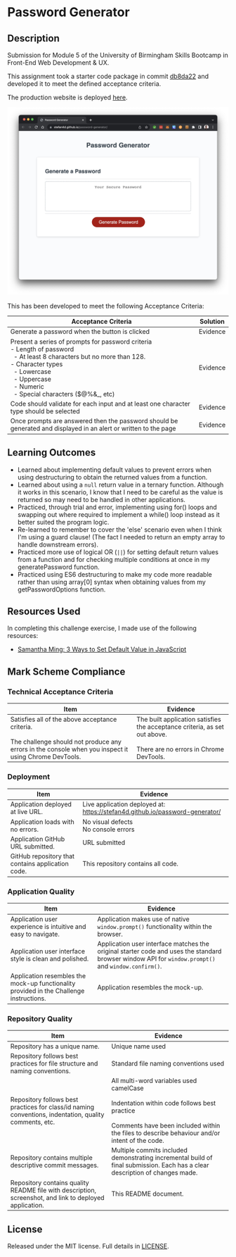 # Password Generator

## Description

Submission for Module 5 of the University of Birmingham Skills Bootcamp in Front-End Web Development &amp; UX.

This assignment took a starter code package in commit [db8da22](https://github.com/Stefan4D/password-generator/commit/db8da22cf85def13dc63e7718dd0582a5265da2f) and developed it to meet the defined acceptance criteria.

The production website is deployed [here](https://stefan4d.github.io/password-generator/).

![Screenshot of deployed webpage](./deployed-app.jpg)

This has been developed to meet the following Acceptance Criteria:

| Acceptance Criteria                                                                                                                                                                                                                                                                                 | Solution |
| --------------------------------------------------------------------------------------------------------------------------------------------------------------------------------------------------------------------------------------------------------------------------------------------------- | -------- |
| Generate a password when the button is clicked                                                                                                                                                                                                                                                      | Evidence |
| Present a series of prompts for password criteria<br/>- Length of password<br/>&nbsp;&nbsp;- At least 8 characters but no more than 128.<br/>- Character types<br/>&nbsp;&nbsp;- Lowercase<br/>&nbsp;&nbsp;- Uppercase<br/>&nbsp;&nbsp;- Numeric<br/>&nbsp;&nbsp;- Special characters ($@%&\_, etc) | Evidence |
| Code should validate for each input and at least one character type should be selected                                                                                                                                                                                                              | Evidence |
| Once prompts are answered then the password should be generated and displayed in an alert or written to the page                                                                                                                                                                                    | Evidence |

## Learning Outcomes

- Learned about implementing default values to prevent errors when using destructuring to obtain the returned values from a function.
- Learned about using a `null` return value in a ternary function. Although it works in this scenario, I know that I need to be careful as the value is returned so may need to be handled in other applications.
- Practiced, through trial and error, implementing using for() loops and swapping out where required to implement a while() loop instead as it better suited the program logic.
- Re-learned to remember to cover the 'else' scenario even when I think I'm using a guard clause! (The fact I needed to return an empty array to handle downstream errors).
- Practiced more use of logical OR (`||`) for setting default return values from a function and for checking multiple conditions at once in my generatePassword function.
- Practiced using ES6 destructuring to make my code more readable rather than using array[0] syntax when obtaining values from my getPasswordOptions function.

## Resources Used

In completing this challenge exercise, I made use of the following resources:

- [Samantha Ming: 3 Ways to Set Default Value in JavaScript](https://www.samanthaming.com/tidbits/52-3-ways-to-set-default-value/)

## Mark Scheme Compliance

### Technical Acceptance Criteria

| Item                                                                                                                                                            | Evidence                                                                                                                    |
| --------------------------------------------------------------------------------------------------------------------------------------------------------------- | --------------------------------------------------------------------------------------------------------------------------- |
| Satisfies all of the above acceptance criteria. <br/><br/>The challenge should not produce any errors in the console when you inspect it using Chrome DevTools. | The built application satisfies the acceptance criteria, as set out above.<br/><br/>There are no errors in Chrome DevTools. |

### Deployment

| Item                                              | Evidence                                                                     |
| ------------------------------------------------- | ---------------------------------------------------------------------------- |
| Application deployed at live URL.                 | Live application deployed at: https://stefan4d.github.io/password-generator/ |
| Application loads with no errors.                 | No visual defects <br /> No console errors                                   |
| Application GitHub URL submitted.                 | URL submitted                                                                |
| GitHub repository that contains application code. | This repository contains all code.                                           |

### Application Quality

| Item                                                                                    | Evidence                                                                                                                                            |
| --------------------------------------------------------------------------------------- | --------------------------------------------------------------------------------------------------------------------------------------------------- |
| Application user experience is intuitive and easy to navigate.                          | Application makes use of native `window.prompt()` functionality within the browser.                                                                 |
| Application user interface style is clean and polished.                                 | Application user interface matches the original starter code and uses the standard browser window API for `window.prompt()` and `window.confirm()`. |
| Application resembles the mock-up functionality provided in the Challenge instructions. | Application resembles the mock-up.                                                                                                                  |

### Repository Quality

| Item                                                                                                    | Evidence                                                                                                                                                                                                     |
| ------------------------------------------------------------------------------------------------------- | ------------------------------------------------------------------------------------------------------------------------------------------------------------------------------------------------------------ |
| Repository has a unique name.                                                                           | Unique name used                                                                                                                                                                                             |
| Repository follows best practices for file structure and naming conventions.                            | Standard file naming conventions used                                                                                                                                                                        |
| Repository follows best practices for class/id naming conventions, indentation, quality comments, etc.  | All multi-word variables used camelCase<br /><br /> Indentation within code follows best practice <br /><br /> Comments have been included within the files to describe behaviour and/or intent of the code. |
| Repository contains multiple descriptive commit messages.                                               | Multiple commits included demonstrating incremental build of final submission. Each has a clear description of changes made.                                                                                 |
| Repository contains quality README file with description, screenshot, and link to deployed application. | This README document.                                                                                                                                                                                        |

## License

Released under the MIT license. Full details in [LICENSE](./LICENSE).
